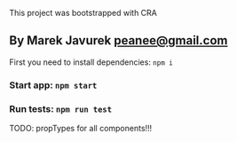 This project was bootstrapped with CRA

## By Marek Javurek <peanee@gmail.com>

First you need to install dependencies: `npm i`

### Start app: `npm start`

### Run tests: `npm run test`

TODO: propTypes for all components!!!

